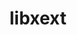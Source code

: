 ---
title: "libxext"
layout: cache
categories: [package, develop-2023-11-26]
meta: {"versions": ["1.3.3"], "compilers": ["gcc@=11.1.0", "gcc@=11.3.0", "gcc@=11.4.0", "gcc@=7.3.1", "gcc@=9.4.0"], "oss": ["amzn2", "ubuntu20.04", "ubuntu22.04"], "platforms": ["linux"], "targets": ["aarch64", "neoverse_n1", "neoverse_v1", "ppc64le", "x86_64_v3"], "stacks": ["aws-isc", "aws-isc-aarch64", "data-vis-sdk", "e4s", "e4s-neoverse_v1", "e4s-power", "e4s-rocm-external", "gpu-tests", "ml-linux-x86_64-rocm", "root"], "num_specs": 12, "num_specs_by_stack": {"root": 12, "aws-isc-aarch64": 2, "aws-isc": 1, "e4s-neoverse_v1": 1, "e4s-power": 1, "data-vis-sdk": 2, "gpu-tests": 1, "e4s": 2, "e4s-rocm-external": 1, "ml-linux-x86_64-rocm": 2}}
spec_details: [{"hash": "c2uvkhkzaxkro76r6q63dca4kltghm5d", "compiler": "gcc@=7.3.1", "versions": ["1.3.3"], "os": "amzn2", "platform": "linux", "target": "aarch64", "variants": ["build_system=autotools"], "stacks": ["root", "aws-isc-aarch64"], "size": "-", "tarball": "https://binaries.spack.io/releases/develop-2023-11-26/build_cache/linux-amzn2-aarch64/gcc-7.3.1/libxext-1.3.3/linux-amzn2-aarch64-gcc-7.3.1-libxext-1.3.3-c2uvkhkzaxkro76r6q63dca4kltghm5d.spack"}, {"hash": "6c5szglmy6rtrkx3kmfneog2kw2spi67", "compiler": "gcc@=7.3.1", "versions": ["1.3.3"], "os": "amzn2", "platform": "linux", "target": "neoverse_n1", "variants": ["build_system=autotools"], "stacks": ["root", "aws-isc-aarch64"], "size": "-", "tarball": "https://binaries.spack.io/releases/develop-2023-11-26/build_cache/linux-amzn2-neoverse_n1/gcc-7.3.1/libxext-1.3.3/linux-amzn2-neoverse_n1-gcc-7.3.1-libxext-1.3.3-6c5szglmy6rtrkx3kmfneog2kw2spi67.spack"}, {"hash": "kfoom76lonxp3wpnzkpqx2lyw3hehhra", "compiler": "gcc@=7.3.1", "versions": ["1.3.3"], "os": "amzn2", "platform": "linux", "target": "x86_64_v3", "variants": ["build_system=autotools"], "stacks": ["root", "aws-isc"], "size": "-", "tarball": "https://binaries.spack.io/releases/develop-2023-11-26/build_cache/linux-amzn2-x86_64_v3/gcc-7.3.1/libxext-1.3.3/linux-amzn2-x86_64_v3-gcc-7.3.1-libxext-1.3.3-kfoom76lonxp3wpnzkpqx2lyw3hehhra.spack"}, {"hash": "yldvdkr24jzf6qpancncxr5g3qrkggf3", "compiler": "gcc@=11.4.0", "versions": ["1.3.3"], "os": "ubuntu20.04", "platform": "linux", "target": "neoverse_v1", "variants": ["build_system=autotools"], "stacks": ["e4s-neoverse_v1", "root"], "size": "-", "tarball": "https://binaries.spack.io/releases/develop-2023-11-26/build_cache/linux-ubuntu20.04-neoverse_v1/gcc-11.4.0/libxext-1.3.3/linux-ubuntu20.04-neoverse_v1-gcc-11.4.0-libxext-1.3.3-yldvdkr24jzf6qpancncxr5g3qrkggf3.spack"}, {"hash": "5gyomjlv2jvwcbosyis4ubxmtmrgrjfy", "compiler": "gcc@=9.4.0", "versions": ["1.3.3"], "os": "ubuntu20.04", "platform": "linux", "target": "ppc64le", "variants": ["build_system=autotools"], "stacks": ["root", "e4s-power"], "size": "-", "tarball": "https://binaries.spack.io/releases/develop-2023-11-26/build_cache/linux-ubuntu20.04-ppc64le/gcc-9.4.0/libxext-1.3.3/linux-ubuntu20.04-ppc64le-gcc-9.4.0-libxext-1.3.3-5gyomjlv2jvwcbosyis4ubxmtmrgrjfy.spack"}, {"hash": "p3y5wuw6bo4r4cshybsndptuberbd5ib", "compiler": "gcc@=11.1.0", "versions": ["1.3.3"], "os": "ubuntu20.04", "platform": "linux", "target": "x86_64_v3", "variants": ["build_system=autotools"], "stacks": ["root", "data-vis-sdk"], "size": "-", "tarball": "https://binaries.spack.io/releases/develop-2023-11-26/build_cache/linux-ubuntu20.04-x86_64_v3/gcc-11.1.0/libxext-1.3.3/linux-ubuntu20.04-x86_64_v3-gcc-11.1.0-libxext-1.3.3-p3y5wuw6bo4r4cshybsndptuberbd5ib.spack"}, {"hash": "qqzc2cihqpmr4kq2c5elatlzm3ihc2ox", "compiler": "gcc@=11.1.0", "versions": ["1.3.3"], "os": "ubuntu20.04", "platform": "linux", "target": "x86_64_v3", "variants": ["build_system=autotools"], "stacks": ["root", "data-vis-sdk"], "size": "-", "tarball": "https://binaries.spack.io/releases/develop-2023-11-26/build_cache/linux-ubuntu20.04-x86_64_v3/gcc-11.1.0/libxext-1.3.3/linux-ubuntu20.04-x86_64_v3-gcc-11.1.0-libxext-1.3.3-qqzc2cihqpmr4kq2c5elatlzm3ihc2ox.spack"}, {"hash": "vlz2no2use5ce2zpedbzgjvajqlxxrus", "compiler": "gcc@=11.1.0", "versions": ["1.3.3"], "os": "ubuntu20.04", "platform": "linux", "target": "x86_64_v3", "variants": ["build_system=autotools"], "stacks": ["root", "gpu-tests"], "size": "-", "tarball": "https://binaries.spack.io/releases/develop-2023-11-26/build_cache/linux-ubuntu20.04-x86_64_v3/gcc-11.1.0/libxext-1.3.3/linux-ubuntu20.04-x86_64_v3-gcc-11.1.0-libxext-1.3.3-vlz2no2use5ce2zpedbzgjvajqlxxrus.spack"}, {"hash": "xsl3dwlvxc6jgqvemmflcgfu5uuj2qbg", "compiler": "gcc@=11.4.0", "versions": ["1.3.3"], "os": "ubuntu20.04", "platform": "linux", "target": "x86_64_v3", "variants": ["build_system=autotools"], "stacks": ["root", "e4s", "e4s-rocm-external"], "size": "-", "tarball": "https://binaries.spack.io/releases/develop-2023-11-26/build_cache/linux-ubuntu20.04-x86_64_v3/gcc-11.4.0/libxext-1.3.3/linux-ubuntu20.04-x86_64_v3-gcc-11.4.0-libxext-1.3.3-xsl3dwlvxc6jgqvemmflcgfu5uuj2qbg.spack"}, {"hash": "qwnywb5n4jvi7iyq3l52hfa26m2p4zii", "compiler": "gcc@=11.4.0", "versions": ["1.3.3"], "os": "ubuntu20.04", "platform": "linux", "target": "x86_64_v3", "variants": ["build_system=autotools"], "stacks": ["root", "e4s"], "size": "-", "tarball": "https://binaries.spack.io/releases/develop-2023-11-26/build_cache/linux-ubuntu20.04-x86_64_v3/gcc-11.4.0/libxext-1.3.3/linux-ubuntu20.04-x86_64_v3-gcc-11.4.0-libxext-1.3.3-qwnywb5n4jvi7iyq3l52hfa26m2p4zii.spack"}, {"hash": "npn42n7ps3tjofaeig7skuor2g7c34qp", "compiler": "gcc@=11.3.0", "versions": ["1.3.3"], "os": "ubuntu22.04", "platform": "linux", "target": "x86_64_v3", "variants": ["build_system=autotools"], "stacks": ["root", "ml-linux-x86_64-rocm"], "size": "-", "tarball": "https://binaries.spack.io/releases/develop-2023-11-26/build_cache/linux-ubuntu22.04-x86_64_v3/gcc-11.3.0/libxext-1.3.3/linux-ubuntu22.04-x86_64_v3-gcc-11.3.0-libxext-1.3.3-npn42n7ps3tjofaeig7skuor2g7c34qp.spack"}, {"hash": "dam35b7tnurvyscqwaamehzcgr4wyyb6", "compiler": "gcc@=11.3.0", "versions": ["1.3.3"], "os": "ubuntu22.04", "platform": "linux", "target": "x86_64_v3", "variants": ["build_system=autotools"], "stacks": ["root", "ml-linux-x86_64-rocm"], "size": "-", "tarball": "https://binaries.spack.io/releases/develop-2023-11-26/build_cache/linux-ubuntu22.04-x86_64_v3/gcc-11.3.0/libxext-1.3.3/linux-ubuntu22.04-x86_64_v3-gcc-11.3.0-libxext-1.3.3-dam35b7tnurvyscqwaamehzcgr4wyyb6.spack"}]
---